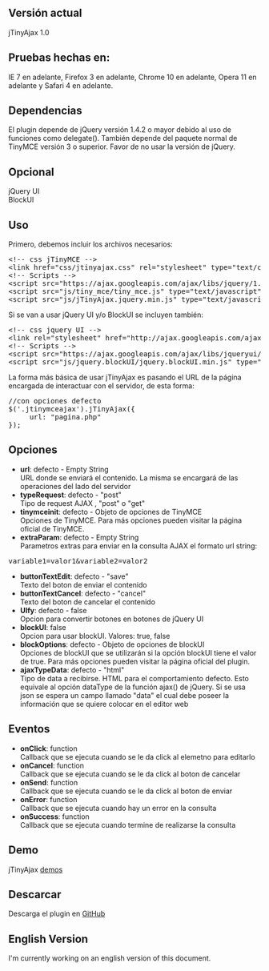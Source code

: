 <h2>Versi&oacute;n actual</h2>

jTinyAjax 1.0

<h2>Pruebas hechas en:</h2>

IE 7 en adelante, Firefox 3 en adelante, Chrome 10 en adelante, Opera 11 en adelante y Safari 4 en adelante.

<h2>Dependencias</h2>

El plugin depende de jQuery versi&oacute;n 1.4.2 o mayor debido al uso de funciones como delegate().
Tambi&eacute;n depende del paquete normal de TinyMCE versi&oacute;n 3 o superior. Favor de no usar la versi&oacute;n de jQuery.

<h2>Opcional</h2>

jQuery UI<br/>
BlockUI

<h2>Uso</h2>

Primero, debemos incluir los archivos necesarios:

<pre>
&lt;!-- css jTinyMCE --&gt;
&lt;link href="css/jtinyajax.css" rel="stylesheet" type="text/css" /&gt;
&lt;!-- Scripts --&gt;
&lt;script src="https://ajax.googleapis.com/ajax/libs/jquery/1.5/jquery.min.js" type="text/javascript"&gt;&lt;/script&gt;
&lt;script src="js/tiny_mce/tiny_mce.js" type="text/javascript"&gt;&lt;/script&gt;
&lt;script src="js/jTinyAjax.jquery.min.js" type="text/javascript"&gt;&lt;/script&gt;
</pre>

Si se van a usar jQuery UI y/o BlockUI se incluyen tambi&eacute;n:

<pre>
&lt;!-- css jquery UI --&gt;
&lt;link rel="stylesheet" href="http://ajax.googleapis.com/ajax/libs/jqueryui/1.7.2/themes/base/jquery-ui.css" type="text/css" /&gt;
&lt;!-- Scripts --&gt;
&lt;script src="https://ajax.googleapis.com/ajax/libs/jqueryui/1.8.9/jquery-ui.min.js" type="text/javascript"&gt;&lt;/script&gt;
&lt;script src="js/jquery.blockUI/jquery.blockUI.min.js" type="text/javascript"&gt;&lt;/script&gt;
</pre>

La forma m&aacute;s b&aacute;sica de usar jTinyAjax es pasando el URL de la p&aacute;gina encargada de interactuar con el servidor, de esta forma:

<pre>
//con opciones defecto
$('.jtinymceajax').jTinyAjax({
     url: "pagina.php"
});
</pre>

<h2>Opciones</h2>

* <strong>url</strong>: defecto - Empty String<br/>
URL donde se enviar&aacute; el contenido. La misma se encargar&aacute; de las operaciones del lado del servidor
* <strong>typeRequest</strong>: defecto - "post"<br/>
Tipo de request AJAX , "post" o "get"
* <strong>tinymceinit</strong>: defecto - Objeto de opciones de TinyMCE<br/>
Opciones de TinyMCE. Para m&aacute;s opciones pueden visitar la p&aacute;gina oficial de TinyMCE.
* <strong>extraParam</strong>: defecto - Empty String<br/>
Parametros extras para enviar en la consulta AJAX el formato url string:
<pre>
variable1=valor1&variable2=valor2
</pre>
* <strong>buttonTextEdit</strong>: defecto - "save"<br/>
Texto del boton de enviar el contenido
* <strong>buttonTextCancel</strong>: defecto - "cancel"<br/>
Texto del boton de cancelar el contenido
* <strong>UIfy</strong>: defecto - false<br/>
Opcion para convertir botones en botones de jQuery UI
* <strong>blockUI</strong>: false<br/>
Opcion para usar blockUI. Valores: true, false
* <strong>blockOptions</strong>: defecto - Objeto de opciones de blockUI<br/>
Opciones de blockUI que se utilizar&aacute;n si la opci&oacute;n blockUI tiene el valor de true. Para m&aacute;s opciones pueden visitar la p&aacute;gina oficial del plugin.
* <strong>ajaxTypeData</strong>: defecto - "html"<br/>
Tipo de data a recibirse. HTML para el comportamiento defecto. Esto equivale al opci&oacute;n dataType de la funci&oacute;n ajax() de jQuery. Si se usa json se espera un campo llamado "data" el cual debe poseer la informaci&oacute;n que se quiere colocar en el editor web

<h2>Eventos</h2>

* <strong>onClick</strong>: function<br/>
Callback que se ejecuta cuando se le da click al elemetno para editarlo
* <strong>onCancel</strong>: function<br/>
Callback que se ejecuta cuando se le da click al boton de cancelar
* <strong>onSend</strong>: function<br/>
Callback que se ejecuta cuando se le da click al boton de enviar
* <strong>onError</strong>: function<br/>
Callback que se ejecuta cuando hay un error en la consulta
* <strong>onSuccess</strong>: function<br/>
Callback que se ejecuta cuando termine de realizarse la consulta

<h2>Demo</h2>

jTinyAjax [demos](http://juaniquillo.com/codigo/jquery/jTinyAjax/1.0/)

<h2>Descarcar</h2>

Descarga el plugin en [GitHub](https://github.com/juaniquillo/jTinyAjax)

<h2>English Version</h2>
I'm currently working on an english version of this document.